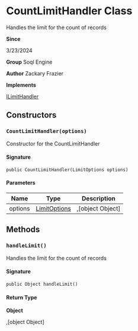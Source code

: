 # CountLimitHandler Class

Handles the limit for the count of records

**Since** 

3/23/2024

**Group** Soql Engine

**Author** Zackary Frazier

**Implements**

[ILimitHandler](ILimitHandler.md)

## Constructors
### `CountLimitHandler(options)`

Constructor for the CountLimitHandler

#### Signature
```apex
public CountLimitHandler(LimitOptions options)
```

#### Parameters
| Name | Type | Description |
|------|------|-------------|
| options | [LimitOptions](LimitOptions.md) | ,[object Object] |

## Methods
### `handleLimit()`

Handles the limit for the count of records

#### Signature
```apex
public Object handleLimit()
```

#### Return Type
**Object**

,[object Object]